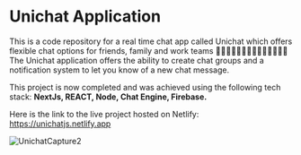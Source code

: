 # Unichat Application
This is a code repository for a real time chat app called Unichat which offers flexible chat options for friends, family and work teams 👨‍👩‍👧‍👦👩🏽‍🎓👩🏼‍🦼👩‍👧‍👦👩
The Unichat application offers the ability to create chat groups and a notification system to let you know of a new chat message.

This project is now completed and was achieved using the following tech stack: **NextJs, REACT, Node, Chat Engine, Firebase.**

Here is the link to the live project hosted on Netlify: https://unichatjs.netlify.app

![UnichatCapture2](https://user-images.githubusercontent.com/73794416/134774388-a3559b38-d1df-4f64-95bd-ea7f28fdd13b.PNG)

